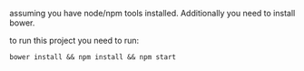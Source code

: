 assuming you have node/npm tools installed. Additionally you need to install bower.

to run this project you need to run:

```
bower install && npm install && npm start
```
